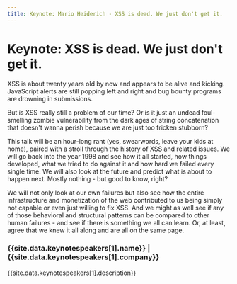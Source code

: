 ```yaml
---
title: Keynote: Mario Heiderich - XSS is dead. We just don't get it.
---
```

# Keynote: XSS is dead. We just don't get it.

XSS is about twenty years old by now and appears to be alive and kicking. JavaScript alerts are still popping left and right and bug bounty programs are drowning in submissions.

But is XSS really still a problem of our time? Or is it just an undead foul-smelling zombie vulnerability from the dark ages of string concatenation that doesn't wanna perish because we are just too fricken stubborn?

This talk will be an hour-long rant (yes, swearwords, leave your kids at home), paired with a stroll through the history of XSS and related issues. We will go back into the year 1998 and see how it all started, how things developed, what we tried to do against it and how hard we failed every single time. We will also look at the future and predict what is about to happen next. Mostly nothing - but good to know, right?

We will not only look at our own failures but also see how the entire infrastructure and monetization of the web contributed to us being simply not capable or even just willing to fix XSS. And we might as well see if any of those behavioral and structural patterns can be compared to other human failures - and see if there is something we all can learn. Or, at least, agree that we knew it all along and are all on the same page.

<aside class="keynote">
	<div class="image" style="background-image: url(/assets/images/keynotes/{{site.data.keynotespeakers[1].image}});{{member.style}}; background-position: center top;"></div>
	<div>
		<h3>{{site.data.keynotespeakers[1].name}} | {{site.data.keynotespeakers[1].company}}</h3>
		{{site.data.keynotespeakers[1].description}}
	</div>
</aside>